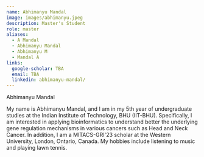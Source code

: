 ```yaml
---
name: Abhimanyu Mandal
image: images/abhimanyu.jpeg
description: Master's Student
role: master
aliases:
  - A Mandal
  - Abhimanyu Mandal
  - Abhimanyu M
  - Mandal A
links:
  google-scholar: TBA
  email: TBA
  linkedin: abhimanyu-mandal/
---
```


Abhimanyu Mandal

My name is Abhimanyu Mandal, and I am in my 5th year of undergraduate studies at the Indian Institute of Technology, BHU (IIT-BHU). 
Specifically, I am interested in applying bioinformatics to understand better the underlying gene regulation mechanisms in various cancers such as Head and Neck Cancer. In addition, I am a MITACS-GRI'23 scholar at the Western University, London, Ontario, Canada. My hobbies include listening to music and playing lawn tennis.